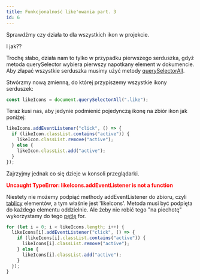 ```yaml
---
title: Funkcjonalność like'owania part. 3
id: 6
---
```


Sprawdźmy czy działa to dla wszystkich ikon w projekcie.

I jak??

Trochę słabo, działa nam to tylko w przypadku pierwszego serduszka, gdyż metoda querySelector wybiera pierwszy napotkany element w dokumencie. Aby złapać wszystkie serduszka musimy użyć metody <a href="/glossary/querySelectorAll/" target="_blank">querySelectorAll</a>.

Stwórzmy nową zmienną, do której przypiszemy wszystkie ikony serduszek:

```js
const likeIcons = document.querySelectorAll(".like");
```

Teraz kusi nas, aby jedynie podmienić pojedynczą ikonę na zbiór ikon jak poniżej:

```js
likeIcons.addEventListener("click", () => {
  if (likeIcon.classList.contains("active")) {
    likeIcon.classList.remove("active");
  } else {
    likeIcon.classList.add("active");
  }
});
```

Zajrzyjmy jednak co się dzieje w konsoli przeglądarki.

<span style="color: red">**Uncaught TypeError: likeIcons.addEventListener is not a function**</span>

Niestety nie możemy podpiąć methody addEventListener do zbioru, czyli <a href="/glossary/tablica/" target="_blank">tablicy</a> elementów, a tym właśnie jest 'likeIcons'. Metoda musi być podpięta do każdego elementu oddzielnie. Ale żeby nie robić tego "na piechotę" wykorzystamy do tego <a href="/glossary/petle/" target="_blank">pętlę</a> for.

```js
for (let i = 0; i < likeIcons.length; i++) {
  likeIcons[i].addEventListener("click", () => {
    if (likeIcons[i].classList.contains("active")) {
      likeIcons[i].classList.remove("active");
    } else {
      likeIcons[i].classList.add("active");
    }
  });
}
```
